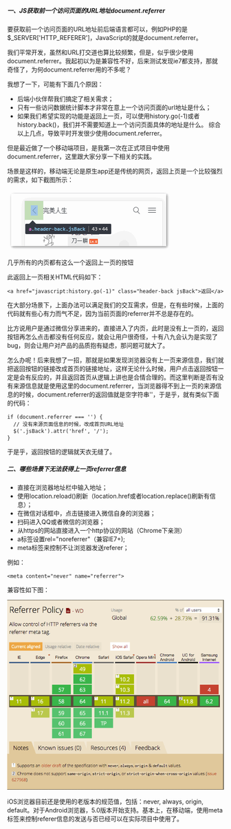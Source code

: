 ##### 一、JS获取前一个访问页面的URL地址document.referrer
要获取前一个访问页面的URL地址前后端语言都可以，例如PHP的是$_SERVER['HTTP_REFERER']，JavaScript的就是document.referrer。

我们平常开发，虽然和URL打交道也算比较频繁，但是，似乎很少使用document.referrer。我起初以为是兼容性不好，后来测试发现ie7都支持，那就奇怪了，为何document.referrer用的不多呢？

我想了一下，可能有下面几个原因：
+ 后端小伙伴帮我们搞定了相关需求；
+ 只有一些访问数据统计脚本才非常在意上一个访问页面的url地址是什么；
+ 如果我们希望实现的功能是返回上一页，可以使用history.go(-1)或者history.back()，我们并不需要知道上一个访问页面具体的地址是什么。
综合以上几点，导致平时开发很少使用document.referrer。

但是最近做了一个移动端项目，是我第一次在正式项目中使用document.referrer，这里跟大家分享一下相关的实践。

场景是这样的，移动端无论是原生app还是传统的网页，返回上页是一个比较强烈的需求，如下截图所示：

![](/static/images/article/2/wap.png)

几乎所有的内页都有这么一个返回上一页的按钮

此返回上一页相关HTML代码如下：
```
<a href="javascript:history.go(-1)" class="header-back jsBack">返回</a>
```
在大部分场景下，上面办法可以满足我们的交互需求，但是，在有些时候，上面的代码就有些心有力而气不足，因为当前页面的referrer并不总是存在的。

比方说用户是通过微信分享进来的，直接进入了内页，此时是没有上一页的，返回按钮再怎么点击都没有任何反应，就会让用户很奇怪，十有八九会认为是实现了bug，则会让用户对产品的品质抱有疑虑，那问题可就大了。

怎么办呢！后来我想了一招，那就是如果发现浏览器没有上一页来源信息，我们就把返回按钮的链接改成首页的链接地址，这样无论什么时候，用户点击返回按钮一定是会有反应的，并且返回首页从逻辑上讲也是合情合理的。而这里判断是否有没有来源信息就是使用这里的document.referrer，当浏览器得不到上一页的来源信息的时候，document.referrer的返回值就是空字符串''，于是乎，就有类似下面的代码：

```
if (document.referrer === '') {
  // 没有来源页面信息的时候，改成首页URL地址
  $('.jsBack').attr('href', '/');
}
```
于是乎，返回按钮的逻辑就天衣无缝了。
##### 二、哪些场景下无法获得上一页referrer信息
+ 直接在浏览器地址栏中输入地址；
+ 使用location.reload()刷新（location.href或者location.replace()刷新有信息）；
+ 在微信对话框中，点击链接进入微信自身的浏览器；
+ 扫码进入QQ或者微信的浏览器；
+ 从https的网站直接进入一个http协议的网站（Chrome下亲测）
+ a标签设置rel="noreferrer"（兼容IE7+);
+ meta标签来控制不让浏览器发送referer；

例如：
```
<meta content="never" name="referrer">
```
兼容性如下图：

![](/static/images/article/2/jianrong.png)

iOS浏览器目前还是使用的老版本的规范值，包括：never, always, origin, default。对于Android浏览器，5.0版本开始支持。基本上，在移动端，使用meta标签来控制referer信息的发送与否已经可以在实际项目中使用了。
